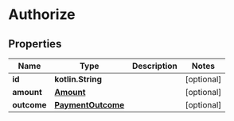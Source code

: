 
# Authorize

## Properties
Name | Type | Description | Notes
------------ | ------------- | ------------- | -------------
**id** | **kotlin.String** |  |  [optional]
**amount** | [**Amount**](Amount.md) |  |  [optional]
**outcome** | [**PaymentOutcome**](PaymentOutcome.md) |  |  [optional]



